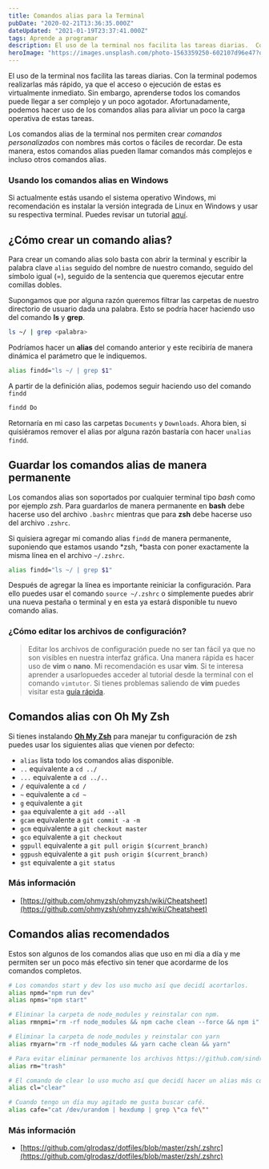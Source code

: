 ```yaml
---
title: Comandos alias para la Terminal
pubDate: "2020-02-21T13:36:35.000Z"
dateUpdated: "2021-01-19T23:37:41.000Z"
tags: Aprende a programar
description: El uso de la terminal nos facilita las tareas diarias.  Con la terminal podemos realizarlas más rápido, ya que, el acceso o ejecución de estas, es virtualmente inmediato.
heroImage: "https://images.unsplash.com/photo-1563359250-602107d96e47?q=80&fm=jpg&crop=entropy&cs=tinysrgb&w=1080&fit=max"
---
```


El uso de la terminal nos facilita las tareas diarias. Con la terminal podemos realizarlas más rápido, ya que el acceso o ejecución de estas es virtualmente inmediato. Sin embargo, aprenderse todos los comandos puede llegar a ser complejo y un poco agotador. Afortunadamente, podemos hacer uso de los comandos alias para aliviar un poco la carga operativa de estas tareas.

Los comandos alias de la terminal nos permiten crear *comandos personalizados* con nombres más cortos o fáciles de recordar. De esta manera, estos comandos alias pueden llamar comandos más complejos e incluso otros comandos alias.

### Usando los comandos alias en Windows
Si actualmente estás usando el sistema operativo Windows, mi recomendación es instalar la versión integrada de Linux en Windows y usar su respectiva terminal. Puedes revisar un tutorial [aquí](https://discourse.ubuntu.com/t/instalacion-de-ubuntu-en-windows-10).

## ¿Cómo crear un comando alias?
Para crear un comando alias solo basta con abrir la terminal y escribir la palabra clave `alias` seguido del nombre de nuestro comando, seguido del símbolo igual (=), seguido de la sentencia que queremos ejecutar entre comillas dobles.

Supongamos que por alguna razón queremos filtrar las carpetas de nuestro directorio de usuario dada una palabra. Esto se podría hacer haciendo uso del comando **ls** y **grep**.

```bash
ls ~/ | grep <palabra>
```

Podríamos hacer un **alias** del comando anterior y este recibiría de manera dinámica el parámetro que le indiquemos.

```bash
alias findd="ls ~/ | grep $1"
```

A partir de la definición alias, podemos seguir haciendo uso del comando `findd`

```bash
findd Do
```

Retornaría en mi caso las carpetas `Documents` y `Downloads`. Ahora bien, si quisiéramos remover el alias por alguna razón bastaría con hacer `unalias findd`.

## Guardar los comandos alias de manera permanente
Los comandos alias son soportados por cualquier terminal tipo *bash* como por ejemplo *zsh*. Para guardarlos de manera permanente en **bash** debe hacerse uso del archivo `.bashrc` mientras que para **zsh** debe hacerse uso del archivo `.zshrc`.

Si quisiera agregar mi comando alias `findd` de manera permanente, suponiendo que estamos usando *zsh, *basta con poner exactamente la misma línea en el archivo `~/.zshrc`.

```bash
alias findd="ls ~/ | grep $1"
```

Después de agregar la línea es importante reiniciar la configuración. Para ello puedes usar el comando `source ~/.zshrc` o simplemente puedes abrir una nueva pestaña o terminal y en esta ya estará disponible tu nuevo comando alias.

### ¿Cómo editar los archivos de configuración?
> Editar los archivos de configuración puede no ser tan fácil ya que no son visibles en nuestra interfaz gráfica. Una manera rápida es hacer uso de **vim** o **nano**. Mi recomendación es usar **vim**. Si te interesa aprender a usarlopuedes acceder al tutorial desde la terminal con el comando `vimtutor`. Si tienes problemas saliendo de **vim** puedes visitar esta [guía rápida](https://docs.oracle.com/cd/E19620-01/805-7644/x-5lei2/index.html).

## Comandos alias con Oh My Zsh
Si tienes instalando **[Oh My Zsh](https://github.com/ohmyzsh/ohmyzsh)** para manejar tu configuración de zsh puedes usar los siguientes alias que vienen por defecto:

- `alias` lista todo los comandos alias disponible.
- `..` equivalente a `cd ../`
- `...` equivalente a `cd ../..`
- `/` equivalente a `cd /`
- `~` equivalente a `cd ~`
- `g` equivalente a `git`
- `gaa` equivalente a `git add --all`
- `gcam` equivalente a `git commit -a -m`
- `gcm` equivalente a `git checkout master`
- `gco` equivalente a `git checkout`
- `ggpull` equivalente a `git pull origin $(current_branch)`
- `ggpush` equivalente a `git push origin $(current_branch)`
- `gst` equivalente a `git status`

### Más información
- [https://github.com/ohmyzsh/ohmyzsh/wiki/Cheatsheet](https://github.com/ohmyzsh/ohmyzsh/wiki/Cheatsheet)

## Comandos alias recomendados
Estos son algunos de los comandos alias que uso en mi día a día y me permiten ser un poco más efectivo sin tener que acordarme de los comandos completos.

```bash
# Los comandos start y dev los uso mucho así que decidí acortarlos.
alias npmd="npm run dev"
alias npms="npm start"

# Eliminar la carpeta de node_modules y reinstalar con npm.
alias rmnpmi="rm -rf node_modules && npm cache clean --force && npm i"

# Eliminar la carpeta de node_modules y reinstalar con yarn
alias rmyarn="rm -rf node_modules && yarn cache clean && yarn"

# Para evitar eliminar permanente los archivos https://github.com/sindresorhus/trash#cli
alias rm="trash"

# El comando de clear lo uso mucho así que decidí hacer un alias más corto.
alias cl="clear"

# Cuando tengo un día muy agitado me gusta buscar café.
alias cafe="cat /dev/urandom | hexdump | grep \"ca fe\""
```

### Más información
- [https://github.com/glrodasz/dotfiles/blob/master/zsh/.zshrc](https://github.com/glrodasz/dotfiles/blob/master/zsh/.zshrc)